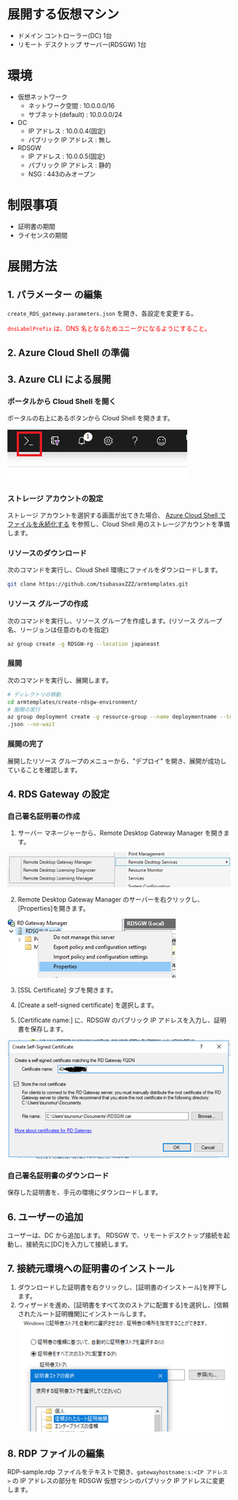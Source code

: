 # 展開する仮想マシン
- ドメイン コントローラー(DC) 1台
- リモート デスクトップ サーバー(RDSGW) 1台

# 環境
- 仮想ネットワーク
    - ネットワーク空間 : 10.0.0.0/16
    - サブネット(default) : 10.0.0.0/24
- DC
    - IP アドレス : 10.0.0.4(固定)
    - パブリック IP アドレス : 無し
- RDSGW
    - IP アドレス : 10.0.0.5(固定)
    - パブリック IP アドレス : 静的
    - NSG : 443のみオープン

# 制限事項
- 証明書の期間
- ライセンスの期間

# 展開方法
## 1. パラメーター の編集
`create_RDS_gateway.parameters.json` を開き、各設定を変更する。

<font color="red">`dnsLabelPrefix` は、DNS 名となるためユニークになるようにすること。</font>

## 2. Azure Cloud Shell の準備

## 3. Azure CLI による展開
### ポータルから Cloud Shell を開く
ポータルの右上にあるボタンから Cloud Shell を開きます。

![cs](https://raw.githubusercontent.com/tsubasaxZZZ/armtemplates/master/create-rdsgw-environment/asset/cs.png)

### ストレージ アカウントの設定
ストレージ アカウントを選択する画面が出てきた場合、
[Azure Cloud Shell でファイルを永続化する](https://docs.microsoft.com/ja-jp/azure/cloud-shell/persisting-shell-storage) を参照し、Cloud Shell 用のストレージアカウントを準備します。

### リソースのダウンロード
次のコマンドを実行し、Cloud Shell 環境にファイルをダウンロードします。
```Bash
git clone https://github.com/tsubasaxZZZ/armtemplates.git
```

### リソース グループの作成
次のコマンドを実行し、リソース グループを作成します。(リソース グループ名、リージョンは任意のものを指定)
```Bash
az group create -g RDSGW-rg --location japaneast
```

### 展開
次のコマンドを実行し、展開します。
```Bash
# ディレクトリの移動
cd armtemplates/create-rdsgw-environment/
# 展開の実行
az group deployment create -g resource-group --name deploymentname --template-file create_RDS_gateway.json --parameters @create_RDS_gateway.parameters
.json --no-wait
```

### 展開の完了
展開したリソース グループのメニューから、"デプロイ" を開き、展開が成功していることを確認します。

## 4. RDS Gateway の設定
### 自己署名証明署の作成
1. サーバー マネージャーから、Remote Desktop Gateway Manager を開きます。

![rdgwm1](https://raw.githubusercontent.com/tsubasaxZZZ/armtemplates/master/create-rdsgw-environment/asset/rdgwm1.PNG)

2. Remote Desktop Gateway Manager のサーバーを右クリックし、[Properties]を開きます。

![rdgwm2](https://raw.githubusercontent.com/tsubasaxZZZ/armtemplates/master/create-rdsgw-environment/asset/rdgwm2.PNG)

3. [SSL Certificate] タブを開きます。

4. [Create a self-signed certificate] を選択します。

5. [Certificate name:] に、RDSGW のパブリック IP アドレスを入力し、証明書を保存します。

![rdgwm3](https://raw.githubusercontent.com/tsubasaxZZZ/armtemplates/master/create-rdsgw-environment/asset/rdgwm3.PNG)

### 自己署名証明書のダウンロード
保存した証明書を、手元の環境にダウンロードします。

## 6. ユーザーの追加
ユーザーは、DC から追加します。
RDSGW で、リモートデスクトップ接続を起動し、接続先に[DC]を入力して接続します。

## 7. 接続元環境への証明書のインストール
1. ダウンロードした証明書を右クリックし、[証明書のインストール]を押下します。
2. ウィザードを進め、[証明書をすべて次のストアに配置する]を選択し、[信頼されたルート証明機関]にインストールします。
![cc](https://raw.githubusercontent.com/tsubasaxZZZ/armtemplates/master/create-rdsgw-environment/asset/cc.png)

## 8. RDP ファイルの編集
RDP-sample.rdp ファイルをテキストで開き、`gatewayhostname:s:<IP アドレス>` の IP アドレスの部分を RDSGW 仮想マシンのパブリック IP アドレスに変更します。